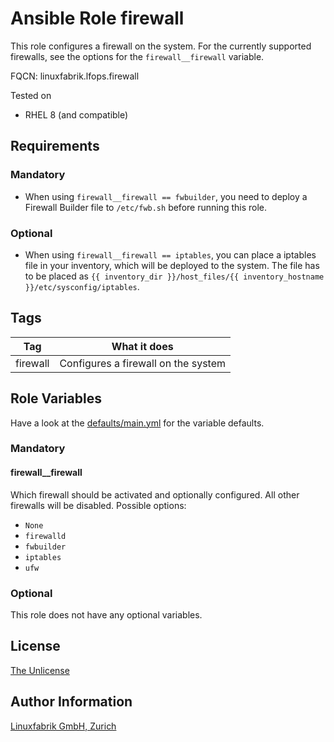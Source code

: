 # Ansible Role firewall

This role configures a firewall on the system. For the currently supported firewalls, see the options for the `firewall__firewall` variable.

FQCN: linuxfabrik.lfops.firewall

Tested on

* RHEL 8 (and compatible)


## Requirements

### Mandatory

* When using `firewall__firewall == fwbuilder`, you need to deploy a Firewall Builder file to `/etc/fwb.sh` before running this role.


### Optional

* When using `firewall__firewall == iptables`, you can place a iptables file in your inventory, which will be deployed to the system. The file has to be placed as `{{ inventory_dir }}/host_files/{{ inventory_hostname }}/etc/sysconfig/iptables`.


## Tags

| Tag      | What it does                        |
| ---      | ------------                        |
| firewall | Configures a firewall on the system |


## Role Variables

Have a look at the [defaults/main.yml](https://github.com/Linuxfabrik/lfops/blob/main/roles/firewall/defaults/main.yml) for the variable defaults.


### Mandatory

#### firewall__firewall

Which firewall should be activated and optionally configured. All other firewalls will be disabled. Possible options:

* `None`
* `firewalld`
* `fwbuilder`
* `iptables`
* `ufw`


### Optional

This role does not have any optional variables.


## License

[The Unlicense](https://unlicense.org/)


## Author Information

[Linuxfabrik GmbH, Zurich](https://www.linuxfabrik.ch)
